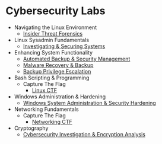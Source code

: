 # Cybersecurity Labs

- Navigating the Linux Environment </br>
  - [Insider Threat Forensics](https://github.com/augustinefosumanu/Cybersecurity-Labs/blob/main/Labs/InsiderThreatsForensics.md)
- Linux Sysadmin Fundamentals</br>
  - [Investigating & Securing Systems](https://github.com/augustinefosumanu/Cybersecurity-Labs/blob/main/Labs/Investigating%26SecuringSystems.md)
- Enhancing System Functionality</br>
  - [Automated Backup & Security Management](https://github.com/augustinefosumanu/Cybersecurity-Labs/blob/main/Labs/AutomatedBackup%26SecurityManagement.md)
  - [Malware Recovery & Backup](https://github.com/augustinefosumanu/Cybersecurity-Labs/blob/main/Labs/MalwareRecovery%26Backup.md)
  - [Backup Privilege Escalation](https://github.com/augustinefosumanu/Cybersecurity-Labs/blob/main/Labs/BackupPrivilegeEscalationTesting.md)
- Bash Scripting & Programming </br>
  - Capture The Flag</br>
    - [Linux CTF](https://github.com/augustinefosumanu/Cybersecurity-Labs/blob/main/Labs/LinuxCapturetheFlag.md)
- Windows Administration & Hardening</br>
  - [Windows System Administration & Security Hardening](https://github.com/augustinefosumanu/Cybersecurity-Labs/blob/main/Labs/WindowsSystemAdmin%26SecurityHardening.md)
- Networking Fundamentals</br>
  - Capture The Flag</br>
    - [Networking CTF](https://github.com/augustinefosumanu/Cybersecurity-Labs/blob/main/Labs/NetworkSecurityChallenge.md)
- Cryptography</br>
  - [Cybersecurity Investigation & Encryption Analysis](https://github.com/augustinefosumanu/Cybersecurity-Labs/blob/main/Labs/CybersecurityInvestigations%26EncryptionAnalysis.md)
